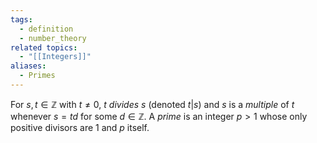 ```yaml
---
tags:
  - definition
  - number_theory
related topics:
  - "[[Integers]]"
aliases:
  - Primes
---
```

For $s,t\in\mathbb{Z}$ with $t\neq 0$, $t$ _divides_ $s$ (denoted $t|s$) and $s$ is a _multiple_ of $t$ whenever $s=td$ for some $d\in\mathbb{Z}$. A _prime_ is an integer $p>1$ whose only positive divisors are $1$ and $p$ itself.
